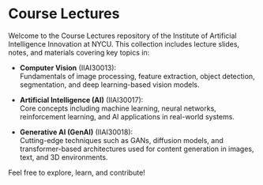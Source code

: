 # Course Lectures

Welcome to the Course Lectures repository of the Institute of Artificial Intelligence Innovation at NYCU.
This collection includes lecture slides, notes, and materials covering key topics in:

- **Computer Vision** (IIAI30013):  
  Fundamentals of image processing, feature extraction, object detection, segmentation, and deep learning-based vision models.

- **Artificial Intelligence (AI)** (IIAI30017):  
  Core concepts including machine learning, neural networks, reinforcement learning, and AI applications in real-world systems.

- **Generative AI (GenAI)** (IIAI30018):  
  Cutting-edge techniques such as GANs, diffusion models, and transformer-based architectures used for content generation in images, text, and 3D environments.

Feel free to explore, learn, and contribute!
